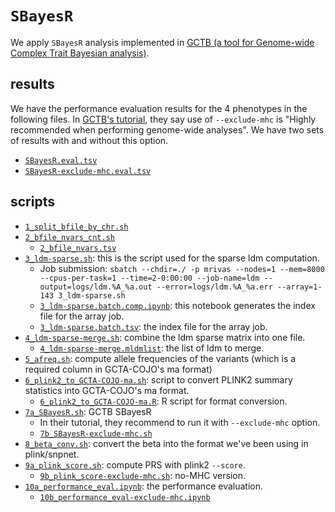 # `SBayesR`

We apply `SBayesR` analysis implemented in [GCTB (a tool for Genome-wide Complex Trait Bayesian analysis)](https://cnsgenomics.com/software/gctb/#Overview).

## results

We have the performance evaluation results for the 4 phenotypes in the following files.
In [GCTB's tutorial](https://cnsgenomics.com/software/gctb/#Tutorial), they say use of `--exclude-mhc` is "Highly recommended when performing genome-wide analyses".
We have two sets of results with and without this option.

- [`SBayesR.eval.tsv`](SBayesR.eval.tsv)
- [`SBayesR-exclude-mhc.eval.tsv`](SBayesR-exclude-mhc.eval.tsv)

## scripts

- [`1_split_bfile_by_chr.sh`](1_split_bfile_by_chr.sh)
- [`2_bfile_nvars_cnt.sh`](2_bfile_nvars_cnt.sh)
  - [`2_bfile_nvars.tsv`](2_bfile_nvars.tsv)
- [`3_ldm-sparse.sh`](3_ldm-sparse.sh): this is the script used for the sparse ldm computation.
  - Job submission: `sbatch --chdir=./ -p mrivas --nodes=1 --mem=8000 --cpus-per-task=1 --time=2-0:00:00 --job-name=ldm --output=logs/ldm.%A_%a.out --error=logs/ldm.%A_%a.err --array=1-143 3_ldm-sparse.sh`
  - [`3_ldm-sparse.batch.comp.ipynb`](3_ldm-sparse.batch.comp.ipynb): this notebook generates the index file for the array job.
  - [`3_ldm-sparse.batch.tsv`](3_ldm-sparse.batch.tsv): the index file for the array job.
- [`4_ldm-sparse-merge.sh`](4_ldm-sparse-merge.sh): combine the ldm sparse matrix into one file.
  - [`4_ldm-sparse-merge.mldmlist`](4_ldm-sparse-merge.mldmlist): the list of ldm to merge.
- [`5_afreq.sh`](5_afreq.sh): compute allele frequencies of the variants (which is a required column in GCTA-COJO's ma format)
- [`6_plink2_to_GCTA-COJO-ma.sh`](6_plink2_to_GCTA-COJO-ma.sh): script to convert PLINK2 summary statistics into GCTA-COJO's ma format.
  - [`6_plink2_to_GCTA-COJO-ma.R`](6_plink2_to_GCTA-COJO-ma.R): R script for format conversion.
- [`7a_SBayesR.sh`](7a_SBayesR.sh): GCTB SBayesR
  - In their tutorial, they recommend to run it with `--exclude-mhc` option.
  - [`7b_SBayesR-exclude-mhc.sh`](7b_SBayesR-exclude-mhc.sh)
- [`8_beta_conv.sh`](8_beta_conv.sh): convert the beta into the format we've been using in plink/snpnet.
- [`9a_plink_score.sh`](9a_plink_score.sh): compute PRS with plink2 `--score`.
  - [`9b_plink_score-exclude-mhc.sh`](9b_plink_score-exclude-mhc.sh): no-MHC version.
- [`10a_performance_eval.ipynb`](10a_performance_eval.ipynb): the performance evaluation.
  - [`10b_performance_eval-exclude-mhc.ipynb`](10b_performance_eval-exclude-mhc.ipynb)
